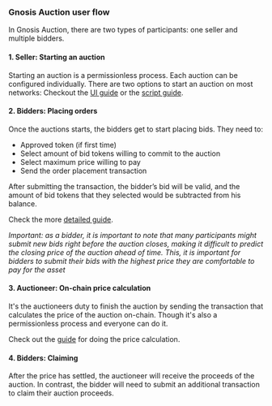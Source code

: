 ### Gnosis Auction user flow

In Gnosis Auction, there are two types of participants: one seller and multiple bidders.

#### 1. Seller: Starting an auction

Starting an auction is a permissionless process. Each auction can be configured individually.
There are two options to start an auction on most networks:
Checkout the [UI guide](/docs/starting-an-auction-with-safe) or the [script guide](/docs/participate-as-auctioneer).

#### 2. Bidders: Placing orders

Once the auctions starts, the bidders get to start placing bids. They need to:

- Approved token (if first time)
- Select amount of bid tokens willing to commit to the auction
- Select maximum price willing to pay
- Send the order placement transaction

After submitting the transaction, the bidder’s bid will be valid, and the amount of bid tokens that they selected would be subtracted from his balance.

Check the more [detailed guide](/docs/participate-as-a-bidder#topAnchor).

_Important: as a bidder, it is important to note that many participants might submit new bids right before the auction closes, making it difficult to predict the closing price of the auction ahead of time. This, it is important for bidders to submit their bids with the highest price they are comfortable to pay for the asset_

#### 3. Auctioneer: On-chain price calculation

It's the auctioneers duty to finish the auction by sending the transaction that calculates the price of the auction on-chain. Though it's also a permissionless process and everyone can do it.

Check out the [guide](https://github.com/gnosis/ido-contracts#settle-auctionss) for doing the price calculation.

#### 4. Bidders: Claiming

After the price has settled, the auctioneer will receive the proceeds of the auction. In contrast, the bidder will need to submit an additional transaction to claim their auction proceeds.
